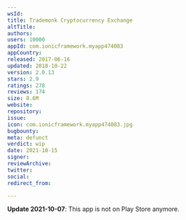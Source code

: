 ```yaml
---
wsId: 
title: Trademonk Cryptocurrency Exchange
altTitle: 
authors: 
users: 10000
appId: com.ionicframework.myapp474083
appCountry: 
released: 2017-06-16
updated: 2018-10-22
version: 2.0.13
stars: 2.9
ratings: 278
reviews: 174
size: 8.6M
website: 
repository: 
issue: 
icon: com.ionicframework.myapp474083.jpg
bugbounty: 
meta: defunct
verdict: wip
date: 2021-10-15
signer: 
reviewArchive: 
twitter: 
social: 
redirect_from: 

---
```


**Update 2021-10-07**: This app is not on Play Store anymore.
